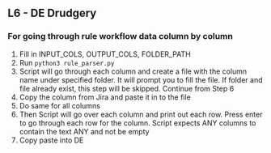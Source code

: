 ## L6 - DE Drudgery

### For going through rule workflow data column by column 
1. Fill in INPUT_COLS, OUTPUT_COLS, FOLDER_PATH
2. Run ```python3 rule_parser.py```
3. Script will go through each column and create a file with the column name under specified folder. It will prompt you to fill the file. If folder and  file already exist, this step will be skipped. Continue from Step 6
4. Copy the column from Jira and paste it in to the file
5. Do same for all columns
6. Then Script will go over each column and print out each row. Press enter to go through each row for the column. Script expects ANY columns to contain the text ANY and not be empty
7. Copy paste into DE

